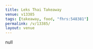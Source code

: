 ```yaml
---
title: Leks Thai Takeaway
venue: v13385
tags: [takeaway, food, "fhrs:548381"]
permalink: /v/13385/
layout: venue
---
```

null